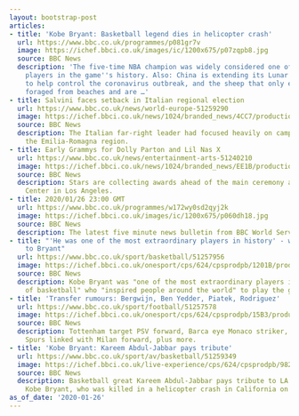 ```yaml
---
layout: bootstrap-post
articles:
- title: 'Kobe Bryant: Basketball legend dies in helicopter crash'
  url: https://www.bbc.co.uk/programmes/p081gr7v
  image: https://ichef.bbci.co.uk/images/ic/1200x675/p07zqpb8.jpg
  source: BBC News
  description: 'The five-time NBA champion was widely considered one of the greatest
    players in the game''s history. Also: China is extending its Lunar New Year holiday
    to help control the coronavirus outbreak, and the sheep that only eat seaweed
    foraged from beaches and are …'
- title: Salvini faces setback in Italian regional election
  url: https://www.bbc.co.uk/news/world-europe-51259290
  image: https://ichef.bbci.co.uk/news/1024/branded_news/4CC7/production/_110655691_mediaitem110655690.jpg
  source: BBC News
  description: The Italian far-right leader had focused heavily on campaigning in
    the Emilia-Romagna region.
- title: Early Grammys for Dolly Parton and Lil Nas X
  url: https://www.bbc.co.uk/news/entertainment-arts-51240210
  image: https://ichef.bbci.co.uk/news/1024/branded_news/EE1B/production/_110655906_dolly_lilnas.jpg
  source: BBC News
  description: Stars are collecting awards ahead of the main ceremony at the Staples
    Center in Los Angeles.
- title: 2020/01/26 23:00 GMT
  url: https://www.bbc.co.uk/programmes/w172wy0sd2qyj2k
  image: https://ichef.bbci.co.uk/images/ic/1200x675/p060dh18.jpg
  source: BBC News
  description: The latest five minute news bulletin from BBC World Service.
- title: "'He was one of the most extraordinary players in history' - world pays tribute
    to Bryant"
  url: https://www.bbc.co.uk/sport/basketball/51257956
  image: https://ichef.bbci.co.uk/onesport/cps/624/cpsprodpb/1201B/production/_110655737_kb6.jpg
  source: BBC News
  description: Kobe Bryant was "one of the most extraordinary players in the history
    of basketball" who "inspired people around the world" to play the game.
- title: 'Transfer rumours: Bergwijn, Ben Yedder, Piatek, Rodriguez'
  url: https://www.bbc.co.uk/sport/football/51257578
  image: https://ichef.bbci.co.uk/onesport/cps/624/cpsprodpb/15B3/production/_110655550_bergwijn_getty.jpg
  source: BBC News
  description: Tottenham target PSV forward, Barca eye Monaco striker, Chelsea and
    Spurs linked with Milan forward, plus more.
- title: 'Kobe Bryant: Kareem Abdul-Jabbar pays tribute'
  url: https://www.bbc.co.uk/sport/av/basketball/51259349
  image: https://ichef.bbci.co.uk/live-experience/cps/624/cpsprodpb/9821/production/_110654983_p081gp0m.jpg
  source: BBC News
  description: Basketball great Kareem Abdul-Jabbar pays tribute to LA Lakers legend
    Kobe Bryant, who was killed in a helicopter crash in California on Sunday.
as_of_date: '2020-01-26'
---
```


